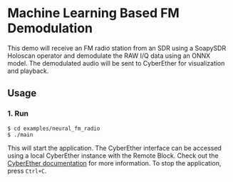 # Machine Learning Based FM Demodulation
This demo will receive an FM radio station from an SDR using a SoapySDR Holoscan operator and demodulate the RAW I/Q data using an ONNX model. The demodulated audio will be sent to CyberEther for visualization and playback.

## Usage

### 1. Run
```
$ cd examples/neural_fm_radio
$ ./main
```
This will start the application. The CyberEther interface can be accessed using a local CyberEther instance with the Remote Block. Check out the [CyberEther documentation](https://github.com/luigifcruz/CyberEther?tab=readme-ov-file#remote-interface) for more information. To stop the application, press `Ctrl+C`.
